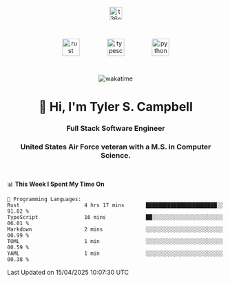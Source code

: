 <p align="center">
<a href="https://www.linkedin.com/in/t36campbell" target="blank"><img align="center" src="https://ik.imagekit.io/t36campbell/Portfolio/linkedin.png.original_m8bbGgPh6.png" alt="t36campbell" height="30" width="30" /></a>
</p>
<p align="center">
    <img src="https://rustacean.net/assets/rustacean-orig-noshadow.svg" alt="rust" width="40" height="40" style="margin: 6%;" />
    <img src="https://cdn.worldvectorlogo.com/logos/typescript.svg" alt="typescript" width="40" height="40" style="margin: 6%;" />
    <img src="https://cdn.worldvectorlogo.com/logos/python-5.svg" alt="python" width="40" height="40" style="margin: 6%;" />
</p>
<div align="center">
  
  ![wakatime](https://wakatime.com/badge/user/738aac7f-8868-4bc3-a1df-4c36703ee4b6.svg)
  
</div>

<h1 align="center">👋 Hi, I'm Tyler S. Campbell</h1>
<h3 align="center">Full Stack Software Engineer</h3>
<h3 align="center">United States Air Force veteran with a M.S. in Computer Science.</h3>
<br>

<!--START_SECTION:waka-->
📊 **This Week I Spent My Time On** 

```text
💬 Programming Languages: 
Rust                     4 hrs 17 mins       ███████████████████████░░   91.82 % 
TypeScript               16 mins             ██░░░░░░░░░░░░░░░░░░░░░░░   06.01 % 
Markdown                 2 mins              ░░░░░░░░░░░░░░░░░░░░░░░░░   00.99 % 
TOML                     1 min               ░░░░░░░░░░░░░░░░░░░░░░░░░   00.59 % 
YAML                     1 min               ░░░░░░░░░░░░░░░░░░░░░░░░░   00.38 % 
```


 Last Updated on 15/04/2025 10:07:30 UTC
<!--END_SECTION:waka-->
